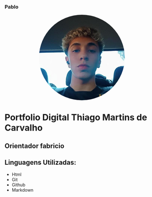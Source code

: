 ### Pablo

<div align="center">
    <img src="/mgt/thigsPics.jpeg" align="center" width="280" style="border-radius: 50%; object-fit"/>
</div>

#  Portfolio Digital Thiago Martins de Carvalho

## Orientador fabricio

## Linguagens Utilizadas:

- Html
- Git
- Github
- Markdown
